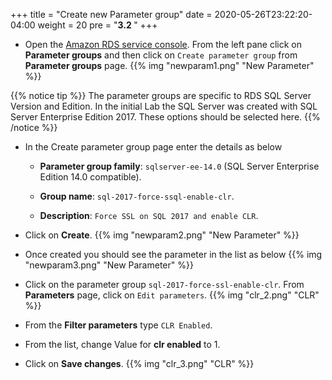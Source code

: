 +++
title = "Create new Parameter group"
date = 2020-05-26T23:22:20-04:00
weight = 20
pre = "<b>3.2 </b>"
+++

* Open the [Amazon RDS  service console](https://console.aws.amazon.com/rds/home). From the left pane click on **Parameter groups** and then click on `Create parameter group` from  **Parameter groups** page.
{{% img "newparam1.png" "New Parameter" %}}

{{% notice tip %}} 
The parameter groups are specific to RDS SQL Server Version and Edition. In the initial Lab the SQL Server was created with SQL Server Enterprise Edition 2017. These options should be selected here.
{{% /notice %}}

* In the Create parameter group page enter the details as below

    * **Parameter group family**: `sqlserver-ee-14.0` (SQL Server Enterprise Edition 14.0 compatible).

    * **Group name**: `sql-2017-force-ssql-enable-clr`.

    * **Description**: `Force SSL on SQL 2017 and enable CLR`.

* Click on **Create**.
{{% img "newparam2.png" "New Parameter" %}}

* Once created you should see the parameter in the list as below
{{% img "newparam3.png" "New Parameter" %}}

* Click on the parameter group `sql-2017-force-ssl-enable-clr`. From **Parameters** page, click on `Edit parameters`.
{{% img "clr_2.png" "CLR" %}}

* From the **Filter parameters** type `CLR Enabled`.

* From the list, change Value for **clr enabled** to 1.

* Click on **Save changes**.
{{% img "clr_3.png" "CLR" %}}

